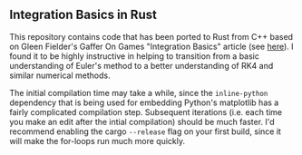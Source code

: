 ## Integration Basics in Rust

This repository contains code that has been ported to Rust from C++ based on Gleen Fielder's Gaffer On Games "Integration Basics" article (see [here](https://gafferongames.com/post/integration_basics/)). I found it to be highly instructive in helping to transition from a basic understanding of Euler's method to a better understanding of RK4 and similar numerical methods. 

The initial compilation time may take a while, since the `inline-python` dependency that is being used for embedding Python's matplotlib has a fairly complicated compilation step. Subsequent iterations (i.e. each time you make an edit after the intial compilation) should be much faster. I'd recommend enabling the cargo `--release` flag on your first build, since it will make the for-loops run much more quickly. 